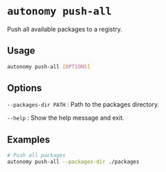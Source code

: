 # `autonomy push-all`

Push all available packages to a registry.

## Usage
```bash
autonomy push-all [OPTIONS]
```

## Options
`--packages-dir PATH`
:   Path to the packages directory.

`--help`
:   Show the help message and exit.

## Examples
```bash
# Push all packages
autonomy push-all --packages-dir ./packages
```
